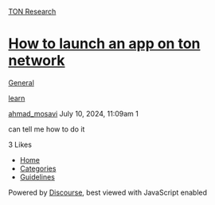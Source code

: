 [TON Research](/)

# [How to launch an app on ton network](/t/how-to-launch-an-app-on-ton-network/28116)

[General](/c/general/4) 

[learn](https://tonresear.ch/tag/learn)

    

[ahmad\_mosavi](https://tonresear.ch/u/ahmad_mosavi)  July 10, 2024, 11:09am  1

can tell me how to do it

  3 Likes

*   [Home](/)
*   [Categories](/categories)
*   [Guidelines](/guidelines)

Powered by [Discourse](https://www.discourse.org), best viewed with JavaScript enabled